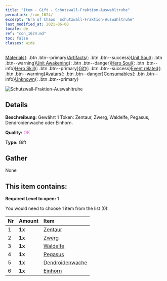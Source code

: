```yaml
---
title: "Item - Gift - Schutzwall-Fraktion-Auswahltruhe"
permalink: /con_1624/
excerpt: "Era of Chaos  Schutzwall-Fraktion-Auswahltruhe"
last_modified_at: 2021-06-08
locale: de
ref: "con_1624.md"
toc: false
classes: wide
---
```

 [Materials](/ItemsDE/){: .btn .btn--primary}[Artifacts](/ItemsDE/Artifacts/){: .btn .btn--success}[Unit Soul](/ItemsDE/UnitSoul/){: .btn .btn--warning}[Unit Awakening](/ItemsDE/UnitAwakening/){: .btn .btn--danger}[Hero Soul](/ItemsDE/HeroSoul/){: .btn .btn--info}[Hero Skill](/ItemsDE/HeroSkill/){: .btn .btn--primary}[Gift](/ItemsDE/Gift/){: .btn .btn--success}[Event related](/ItemsDE/Events/){: .btn .btn--warning}[Avatars](/ItemsDE/Avatars/){: .btn .btn--danger}[Consumables](/ItemsDE/Consumables/){: .btn .btn--info}[Unknown](/ItemsDE/Unknown/){: .btn .btn--primary}

 ![Schutzwall-Fraktion-Auswahltruhe](/images/t/i_907240.png)

## Details
 **Beschreibung:** Gewährt 1 Token: Zentaur, Zwerg, Waldelfe, Pegasus, Dendroidenwache oder Einhorn.

 **Quality:** <span style="color: #DA70D6">OK</span>

 **Type:** Gift

## Gather

  None

## This item contains:

 **Required Level to open:** 1

 You would need to choose 1 item from the list (0):

  | Nr | Amount |     Item    |
  |:---|:-------|:------------|
  | 1 |  **1x** | [Zentaur](/ItemsDE/unt_199/) |  | 
  | 2 |  **1x** | [Zwerg](/ItemsDE/unt_200/) |  | 
  | 3 |  **1x** | [Waldelfe](/ItemsDE/unt_201/) |  | 
  | 4 |  **1x** | [Pegasus](/ItemsDE/unt_202/) |  | 
  | 5 |  **1x** | [Dendroidenwache](/ItemsDE/unt_203/) |  | 
  | 6 |  **1x** | [Einhorn](/ItemsDE/unt_204/) |  | 

